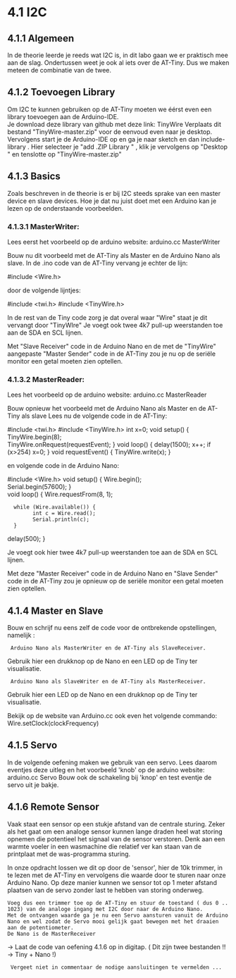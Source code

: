# 4.1 I2C

## 4.1.1 Algemeen

In de theorie leerde je reeds wat I2C is, in dit labo gaan we er praktisch mee aan de slag.
Ondertussen weet je ook al iets over de AT-Tiny. Dus we maken meteen de combinatie van de twee.


## 4.1.2 Toevoegen Library

Om I2C te kunnen gebruiken op de AT-Tiny moeten we éérst even een library toevoegen aan de Arduino-IDE.  
Je download deze library van github met deze link:  TinyWire 
Verplaats dit bestand "TinyWire-master.zip" voor de eenvoud even naar je desktop.
Vervolgens start je de Arduino-IDE op en ga je naar sketch en dan include-library .
Hier selecteer je "add .ZIP Library " , klik je vervolgens op "Desktop " en tenslotte op "TinyWire-master.zip"


## 4.1.3 Basics

Zoals beschreven in de theorie is er bij I2C steeds sprake van een master device en slave devices.
Hoe je dat nu juist doet met een Arduino kan je lezen op de onderstaande voorbeelden.

### 4.1.3.1 MasterWriter:
Lees eerst het voorbeeld op de arduino website:  arduino.cc MasterWriter

Bouw nu dit voorbeeld met de AT-Tiny als Master en de  Arduino Nano als slave.
In de .ino code van de AT-Tiny vervang je echter de lijn:

#include <Wire.h>

door de volgende lijntjes:

#include <twi.h>
#include <TinyWire.h>

In de rest van de Tiny code zorg je dat overal waar "Wire" staat je dit vervangt door "TinyWIre" 
Je voegt ook twee 4k7 pull-up weerstanden toe aan de SDA en SCL lijnen.

Met "Slave Receiver" code in de Arduino Nano en de met de "TinyWire" aangepaste "Master Sender" code in de AT-Tiny zou je nu op de seriële monitor een getal moeten zien optellen.


### 4.1.3.2 MasterReader:
Lees het voorbeeld op de arduino website:  arduino.cc MasterReader

Bouw opnieuw het voorbeeld met de Arduino Nano als Master en de AT-Tiny als slave
Lees nu de volgende code in de AT-Tiny:

#include <twi.h>
#include <TinyWire.h>
int x=0;
void setup() {
      TinyWire.begin(8);                
      TinyWire.onRequest(requestEvent);
} 
void loop() {
      delay(1500);
      x++;
      if (x>254) x=0;
}
void requestEvent() {
      TinyWire.write(x);
}

en volgende code in de Arduino Nano:

#include <Wire.h>
void setup() {
      Wire.begin();        
      Serial.begin(57600);
}  
void loop() {
      Wire.requestFrom(8, 1);    

      while (Wire.available()) { 
            int c = Wire.read(); 
            Serial.println(c);
      }
  delay(500);
}

 Je voegt ook hier twee 4k7 pull-up weerstanden toe aan de SDA en SCL lijnen.

Met deze "Master Receiver" code in de Arduino Nano en  "Slave Sender" code in de AT-Tiny zou je opnieuw op de seriële monitor een getal moeten zien optellen.


## 4.1.4 Master en Slave

Bouw en schrijf nu eens zelf de code voor de ontbrekende opstellingen, namelijk :

     Arduino Nano als MasterWriter en de AT-Tiny als SlaveReceiver.

Gebruik hier een drukknop op de Nano en een LED op de Tiny ter visualisatie.
 

     Arduino Nano als SlaveWriter en de AT-Tiny als MasterReceiver.

Gebruik hier een LED op de Nano en een drukknop op de Tiny ter visualisatie.

Bekijk op de website van Arduino.cc ook even het volgende commando:   Wire.setClock(clockFrequency)


## 4.1.5 Servo

In de volgende oefening maken we gebruik van een servo. 
Lees daarom eventjes deze uitleg en het voorbeeld 'knob' op de arduino website: arduino.cc Servo
Bouw ook de schakeling bij 'knop' en test eventje de servo uit je bakje.


## 4.1.6 Remote Sensor

Vaak staat een sensor op een stukje afstand van de centrale sturing.
Zeker als het gaat om een analoge sensor kunnen lange draden heel wat storing opnemen die potentieel het signaal van de sensor verstoren. Denk aan een warmte voeler in een wasmachine die relatief ver kan staan van de printplaat met de was-programma sturing.

In onze opdracht lossen we dit op door de 'sensor',  hier de 10k trimmer, in te lezen met de AT-Tiny en vervolgens die waarde door te sturen naar onze Arduino Nano.
Op deze manier kunnen we sensor tot op 1 meter afstand plaatsen van de servo zonder last te hebben van storing onderweg.

    Voeg dus een trimmer toe op de AT-Tiny en stuur de toestand ( dus 0 .. 1023) van de analoge ingang met I2C door naar de Arduino Nano.
    Met de ontvangen waarde ga je nu een Servo aansturen vanuit de Arduino Nano en wel zodat de Servo mooi gelijk gaat bewegen met het draaien aan de potentiometer. 
    De Nano is de MasterReceiver




-> Laat de code van oefening 4.1.6 op in digitap.  ( Dit zijn twee bestanden !!  -> Tiny + Nano !)

     Vergeet niet in commentaar de nodige aansluitingen te vermelden ...
